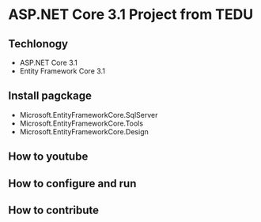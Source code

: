 # ASP.NET Core 3.1 Project from TEDU
## Techlonogy
- ASP.NET Core 3.1
- Entity Framework Core 3.1
## Install pagckage
- Microsoft.EntityFrameworkCore.SqlServer
- Microsoft.EntityFrameworkCore.Tools
- Microsoft.EntityFrameworkCore.Design
## How to youtube
## How to configure and run
## How to contribute